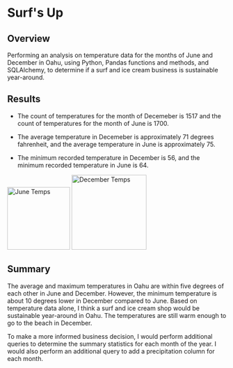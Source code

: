 # Surf's Up

## Overview

Performing an analysis on temperature data for the months of June and December in Oahu, using Python, Pandas functions and methods, and SQLAlchemy, to determine if a surf and ice cream business is sustainable year-around.

## Results

- The count of temperatures for the month of Decemeber is 1517 and the count of temperatures for the month of June is 1700.

- The average temperature in Decemeber is approximately 71 degrees fahrenheit, and the average temperature in June is approximately 75.

- The minimum recorded temperature in December is 56, and the minimum recorded temperature in June is 64.

<img width="144" alt="June Temps" src="https://user-images.githubusercontent.com/100643519/167271881-3416b701-32e0-41c2-9711-1e94f1ad8705.png">

<img width="172" alt="December Temps" src="https://user-images.githubusercontent.com/100643519/167271886-ef997847-1250-4352-9cce-9ee7a33b2c7a.png">

## Summary

  The average and maximum temperatures in Oahu are within five degrees of each other in June and December. However, the minimum temperature is about 10 degrees lower in December compared to June. Based on temperature data alone, I think a surf and ice cream shop would be sustainable year-around in Oahu. The temperatures are still warm enough to go to the beach in December.
  
  To make a more informed business decision, I would perform additional queries to determine the summary statistics for each month of the year. I would also perform an additional query to add a precipitation column for each month.
